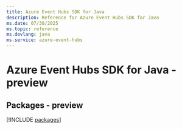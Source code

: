 ```yaml
---
title: Azure Event Hubs SDK for Java
description: Reference for Azure Event Hubs SDK for Java
ms.date: 07/30/2025
ms.topic: reference
ms.devlang: java
ms.service: azure-event-hubs
---
```

# Azure Event Hubs SDK for Java - preview
## Packages - preview
[!INCLUDE [packages](event-hubs-index.md)]